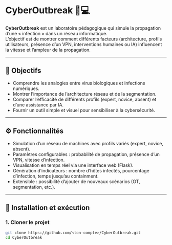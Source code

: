 # CyberOutbreak 🦠💻

**CyberOutbreak** est un laboratoire pédagogique qui simule la propagation d’une « infection » dans un réseau informatique.  
L’objectif est de montrer comment différents facteurs (architecture, profils utilisateurs, présence d’un VPN, interventions humaines ou IA) influencent la vitesse et l’ampleur de la propagation.

---

## 🎯 Objectifs
- Comprendre les analogies entre virus biologiques et infections numériques.  
- Montrer l’importance de l’architecture réseau et de la segmentation.  
- Comparer l’efficacité de différents profils (expert, novice, absent) et d’une assistance par IA.  
- Fournir un outil simple et visuel pour sensibiliser à la cybersécurité.

---

## ⚙️ Fonctionnalités
- Simulation d’un réseau de machines avec profils variés (expert, novice, absent).  
- Paramètres configurables : probabilité de propagation, présence d’un VPN, vitesse d’infection.  
- Visualisation en temps réel via une interface web (Flask).  
- Génération d’indicateurs : nombre d’hôtes infectés, pourcentage d’infection, temps jusqu’au containment.  
- Extensible : possibilité d’ajouter de nouveaux scénarios (OT, segmentation, etc.).

---

## 🚀 Installation et exécution

### 1. Cloner le projet
```bash
git clone https://github.com/<ton-compte>/CyberOutbreak.git
cd CyberOutbreak
